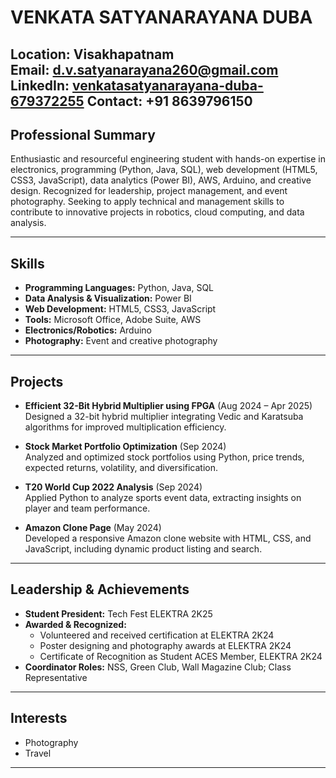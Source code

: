 # VENKATA SATYANARAYANA DUBA

**Location:** Visakhapatnam  
**Email:** d.v.satyanarayana260@gmail.com  
**LinkedIn:** [venkatasatyanarayana-duba-679372255](https://www.linkedin.com/in/venkatasatyanarayana-duba-679372255)
**Contact:** +91 8639796150
---

## Professional Summary

Enthusiastic and resourceful engineering student with hands-on expertise in electronics, programming (Python, Java, SQL), web development (HTML5, CSS3, JavaScript), data analytics (Power BI), AWS, Arduino, and creative design. Recognized for leadership, project management, and event photography. Seeking to apply technical and management skills to contribute to innovative projects in robotics, cloud computing, and data analysis.

---

## Skills

- **Programming Languages:** Python, Java, SQL
- **Data Analysis & Visualization:** Power BI
- **Web Development:** HTML5, CSS3, JavaScript
- **Tools:** Microsoft Office, Adobe Suite, AWS
- **Electronics/Robotics:** Arduino
- **Photography:** Event and creative photography

---

## Projects

- **Efficient 32-Bit Hybrid Multiplier using FPGA** (Aug 2024 – Apr 2025)  
  Designed a 32-bit hybrid multiplier integrating Vedic and Karatsuba algorithms for improved multiplication efficiency.

- **Stock Market Portfolio Optimization** (Sep 2024)  
  Analyzed and optimized stock portfolios using Python, price trends, expected returns, volatility, and diversification.

- **T20 World Cup 2022 Analysis** (Sep 2024)  
  Applied Python to analyze sports event data, extracting insights on player and team performance.

- **Amazon Clone Page** (May 2024)  
  Developed a responsive Amazon clone website with HTML, CSS, and JavaScript, including dynamic product listing and search.

---

## Leadership & Achievements

- **Student President:** Tech Fest ELEKTRA 2K25
- **Awarded & Recognized:**  
  - Volunteered and received certification at ELEKTRA 2K24  
  - Poster designing and photography awards at ELEKTRA 2K24  
  - Certificate of Recognition as Student ACES Member, ELEKTRA 2K24
- **Coordinator Roles:** NSS, Green Club, Wall Magazine Club; Class Representative

---

## Interests

- Photography
- Travel

---
